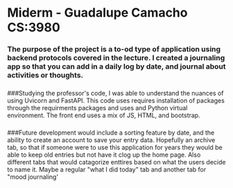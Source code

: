 # Miderm - Guadalupe Camacho CS:3980

### The purpose of the project is a to-od type of application using backend protocols covered in the lecture. I created a journaling app so that you can add in a daily log by date, and journal about activities or thoughts.
###
 ###Studying the professor's code, I was able to understand the nuances of using Uvicorn and FastAPI. This code uses requires installation of packages through the requirments packages and uses and Python virtual environment. The front end uses a mix of JS, HTML, and bootstrap. 
###
###Future development would include a sorting feature by date, and the ability to create an account to save your entry data. Hopefully an archive tab, so that if someone were to use this application for years they would be able to keep old entries but not have it clog up the home page. Also different tabs that would catagorize enttires based on what the users decide to name it. Maybe a regular "what I did today" tab and another tab for "mood journaling' 

